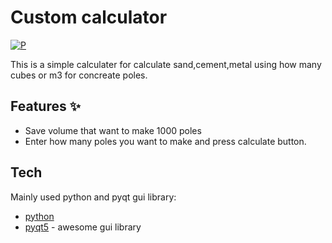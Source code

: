 # Custom calculator

[![P](https://www.python.org/static/img/python-logo.png)](https://www.python.org)

This is a simple calculater for calculate sand,cement,metal using how many cubes or m3 for concreate poles.


## Features  ✨

- Save volume that want to make 1000 poles
- Enter how many poles you want to make and press calculate button. 


## Tech

Mainly used python and pyqt gui library:

- [python] 
- [pyqt5] - awesome gui library


[python]: <https://www.python.org/>
[pyqt5]: <https://pypi.org/project/PyQt5/>

